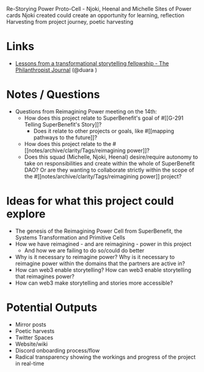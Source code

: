 Re-Storying Power Proto-Cell - Njoki, Heenal and Michelle
Sites of Power cards Njoki created could create an opportunity for learning, reflection 
Harvesting from project journey, poetic harvesting 
# Links
- [Lessons from a transformational storytelling fellowship - The Philanthropist Journal](https://thephilanthropist.ca/2023/08/lessons-from-a-transformational-storytelling-fellowship/) (@duara )

# Notes / Questions
- Questions from Reimagining Power meeting on the 14th:
	- How does this project relate to SuperBenefit's goal of #[[G-291 Telling SuperBenefit's Story]]?
		- Does it relate to other projects or goals, like #[[mapping pathways to the future]]?
	- How does this project relate to the #[[notes/archive/clarity/Tags/reimagining power]]?
	- Does this squad (Michelle, Njoki, Heenal) desire/require autonomy to take on responsibilities and create within the whole of SuperBenefit DAO? Or are they wanting to collaborate strictly within the scope of the #[[notes/archive/clarity/Tags/reimagining power]] project?

# Ideas for what this project could explore
- The genesis of the Reimagining Power Cell from SuperBenefit, the Systems Transformation and Primitive Cells
- How we have reimagined - and are reimagining - power in this project
	- And how we are failing to do so/could do better
- Why is it necessary to reimagine power? Why is it necessary to reimagine power within the domains that the partners are active in?
- How can web3 enable storytelling? How can web3 enable storytelling that reimagines power?
- How can web3 make storytelling and stories more accessible?

# Potential Outputs
- Mirror posts
- Poetic harvests
- Twitter Spaces
- Website/wiki
- Discord onboarding process/flow
- Radical transparency showing the workings and progress of the project in real-time


